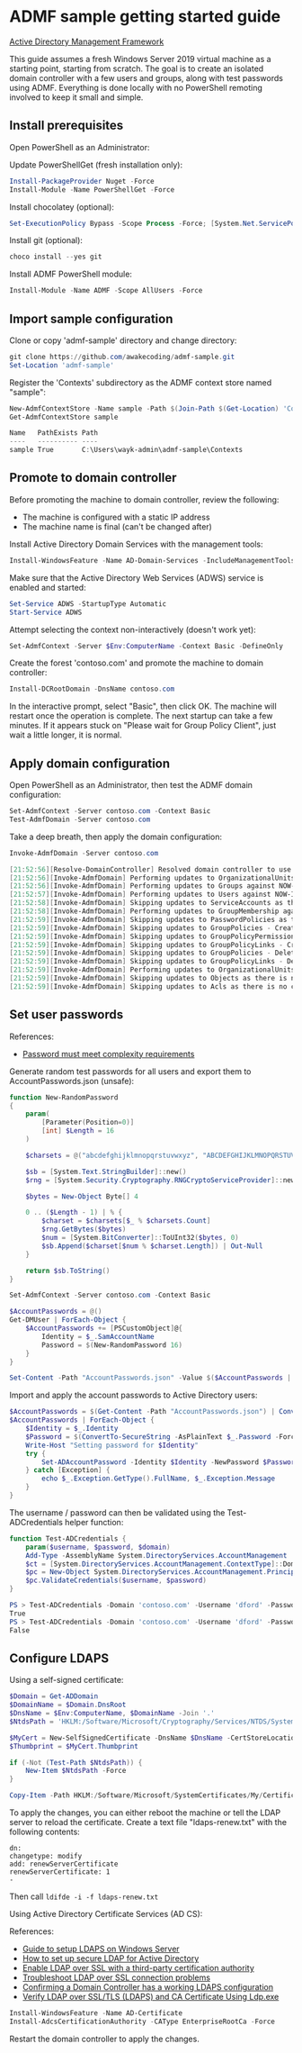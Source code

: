 
# ADMF sample getting started guide

[Active Directory Management Framework](https://admf.one/)

This guide assumes a fresh Windows Server 2019 virtual machine as a starting point, starting from scratch. The goal is to create an isolated domain controller with a few users and groups, along with test passwords using ADMF. Everything is done locally with no PowerShell remoting involved to keep it small and simple.

## Install prerequisites

Open PowerShell as an Administrator:

Update PowerShellGet (fresh installation only):

```powershell
Install-PackageProvider Nuget -Force
Install-Module -Name PowerShellGet -Force
```

Install chocolatey (optional):

```powershell
Set-ExecutionPolicy Bypass -Scope Process -Force; [System.Net.ServicePointManager]::SecurityProtocol = [System.Net.ServicePointManager]::SecurityProtocol -bor 3072; iex ((New-Object System.Net.WebClient).DownloadString('https://chocolatey.org/install.ps1'))
```

Install git (optional):

```powershell
choco install --yes git
```

Install ADMF PowerShell module:

```powershell
Install-Module -Name ADMF -Scope AllUsers -Force
```

## Import sample configuration

Clone or copy 'admf-sample' directory and change directory:

```powershell
git clone https://github.com/awakecoding/admf-sample.git
Set-Location 'admf-sample'
```

Register the 'Contexts' subdirectory as the ADMF context store named "sample":

```powershell
New-AdmfContextStore -Name sample -Path $(Join-Path $(Get-Location) 'Contexts') -Scope SystemDefault
Get-AdmfContextStore sample

Name   PathExists Path
----   ---------- ----
sample True       C:\Users\wayk-admin\admf-sample\Contexts
```

## Promote to domain controller

Before promoting the machine to domain controller, review the following:
 * The machine is configured with a static IP address
 * The machine name is final (can't be changed after)

Install Active Directory Domain Services with the management tools:

```powershell
Install-WindowsFeature -Name AD-Domain-Services -IncludeManagementTools
```

Make sure that the Active Directory Web Services (ADWS) service is enabled and started:

```powershell
Set-Service ADWS -StartupType Automatic
Start-Service ADWS
```

Attempt selecting the context non-interactively (doesn't work yet):

```powershell
Set-AdmfContext -Server $Env:ComputerName -Context Basic -DefineOnly
```

Create the forest 'contoso.com' and promote the machine to domain controller:

```powershell
Install-DCRootDomain -DnsName contoso.com
```

In the interactive prompt, select "Basic", then click OK. The machine will restart once the operation is complete. The next startup can take a few minutes. If it appears stuck on "Please wait for Group Policy Client", just wait a little longer, it is normal.

## Apply domain configuration

Open PowerShell as an Administrator, then test the ADMF domain configuration:

```powershell
Set-AdmfContext -Server contoso.com -Context Basic
Test-AdmfDomain -Server contoso.com
```

Take a deep breath, then apply the domain configuration:

```powershell
Invoke-AdmfDomain -Server contoso.com

[21:52:56][Resolve-DomainController] Resolved domain controller to use. Operating against NOW-IT-DC.contoso.com
[21:52:56][Invoke-AdmfDomain] Performing updates to OrganizationalUnits - Create & Modify against NOW-IT-DC.contoso.com
[21:52:56][Invoke-AdmfDomain] Performing updates to Groups against NOW-IT-DC.contoso.com
[21:52:57][Invoke-AdmfDomain] Performing updates to Users against NOW-IT-DC.contoso.com
[21:52:58][Invoke-AdmfDomain] Skipping updates to ServiceAccounts as there is no configuration data available
[21:52:58][Invoke-AdmfDomain] Performing updates to GroupMembership against NOW-IT-DC.contoso.com
[21:52:59][Invoke-AdmfDomain] Skipping updates to PasswordPolicies as there is no configuration data available
[21:52:59][Invoke-AdmfDomain] Skipping updates to GroupPolicies - Create & Modify as there is no configuration data available
[21:52:59][Invoke-AdmfDomain] Skipping updates to GroupPolicyPermissions as there is no configuration data available
[21:52:59][Invoke-AdmfDomain] Skipping updates to GroupPolicyLinks - Create, Update & Disable unwanted Links as there is no configuration data available
[21:52:59][Invoke-AdmfDomain] Skipping updates to GroupPolicies - Delete as there is no configuration data available
[21:52:59][Invoke-AdmfDomain] Skipping updates to GroupPolicyLinks - Delete unwanted Links as there is no configuration data available
[21:52:59][Invoke-AdmfDomain] Performing updates to OrganizationalUnits - Delete against NOW-IT-DC.contoso.com
[21:52:59][Invoke-AdmfDomain] Skipping updates to Objects as there is no configuration data available
[21:52:59][Invoke-AdmfDomain] Skipping updates to Acls as there is no configuration data available
```

## Set user passwords

References:
 * [Password must meet complexity requirements](https://docs.microsoft.com/en-us/windows/security/threat-protection/security-policy-settings/password-must-meet-complexity-requirements)

Generate random test passwords for all users and export them to AccountPasswords.json (unsafe):

```powershell
function New-RandomPassword
{
    param(
        [Parameter(Position=0)]
        [int] $Length = 16
    )

    $charsets = @("abcdefghijklmnopqrstuvwxyz", "ABCDEFGHIJKLMNOPQRSTUVWXYZ", "0123456789")

    $sb = [System.Text.StringBuilder]::new()
    $rng = [System.Security.Cryptography.RNGCryptoServiceProvider]::new()

    $bytes = New-Object Byte[] 4

    0 .. ($Length - 1) | % {
        $charset = $charsets[$_ % $charsets.Count]
        $rng.GetBytes($bytes)
        $num = [System.BitConverter]::ToUInt32($bytes, 0)
        $sb.Append($charset[$num % $charset.Length]) | Out-Null
    }

    return $sb.ToString()
}

Set-AdmfContext -Server contoso.com -Context Basic

$AccountPasswords = @()
Get-DMUser | ForEach-Object {
    $AccountPasswords += [PSCustomObject]@{
        Identity = $_.SamAccountName
        Password = $(New-RandomPassword 16)
    }
}

Set-Content -Path "AccountPasswords.json" -Value $($AccountPasswords | ConvertTo-Json) -Force
```

Import and apply the account passwords to Active Directory users:

```powershell
$AccountPasswords = $(Get-Content -Path "AccountPasswords.json") | ConvertFrom-Json
$AccountPasswords | ForEach-Object {
    $Identity = $_.Identity
    $Password = $(ConvertTo-SecureString -AsPlainText $_.Password -Force)
    Write-Host "Setting password for $Identity"
    try {
        Set-ADAccountPassword -Identity $Identity -NewPassword $Password -Reset
    } catch [Exception] {
        echo $_.Exception.GetType().FullName, $_.Exception.Message
    }
}
```

The username / password can then be validated using the Test-ADCredentials helper function:

```powershell
function Test-ADCredentials {
    param($username, $password, $domain)
    Add-Type -AssemblyName System.DirectoryServices.AccountManagement
    $ct = [System.DirectoryServices.AccountManagement.ContextType]::Domain
    $pc = New-Object System.DirectoryServices.AccountManagement.PrincipalContext($ct, $domain)
    $pc.ValidateCredentials($username, $password)
}
```

```powershell
PS > Test-ADCredentials -Domain 'contoso.com' -Username 'dford' -Password 'Password123!'
True
PS > Test-ADCredentials -Domain 'contoso.com' -Username 'dford' -Password 'Invalid123!'
False
```

## Configure LDAPS

Using a self-signed certificate:

```powershell
$Domain = Get-ADDomain
$DomainName = $Domain.DnsRoot
$DnsName = $Env:ComputerName, $DomainName -Join '.'
$NtdsPath = 'HKLM:/Software/Microsoft/Cryptography/Services/NTDS/SystemCertificates/My/Certificates'

$MyCert = New-SelfSignedCertificate -DnsName $DnsName -CertStoreLocation cert:/LocalMachine/My
$Thumbprint = $MyCert.Thumbprint

if (-Not (Test-Path $NtdsPath)) {
    New-Item $NtdsPath -Force
}

Copy-Item -Path HKLM:/Software/Microsoft/SystemCertificates/My/Certificates/$Thumbprint -Destination $NtdsPath
```

To apply the changes, you can either reboot the machine or tell the LDAP server to reload the certificate. Create a text file "ldaps-renew.txt" with the following contents:

```
dn:
changetype: modify
add: renewServerCertificate
renewServerCertificate: 1
-
```

Then call `ldifde -i -f ldaps-renew.txt`

Using Active Directory Certificate Services (AD CS):

References:
 * [Guide to setup LDAPS on Windows Server](https://www.miniorange.com/guide-to-setup-ldaps-on-windows-server)
 * [How to set up secure LDAP for Active Directory](https://astrix.co.uk/news/2020/1/31/how-to-set-up-secure-ldap-for-active-directory#ADCS)
 * [Enable LDAP over SSL with a third-party certification authority](https://docs.microsoft.com/en-us/troubleshoot/windows-server/identity/enable-ldap-over-ssl-3rd-certification-authority)
 * [Troubleshoot LDAP over SSL connection problems](https://docs.microsoft.com/en-us/troubleshoot/windows-server/identity/ldap-over-ssl-connection-issues)
 * [Confirming a Domain Controller has a working LDAPS configuration](https://osirium.com/how-to/confirm-a-domain-controller-has-ldaps-enabled)
 * [Verify LDAP over SSL/TLS (LDAPS) and CA Certificate Using Ldp.exe](https://www.cisco.com/c/en/us/support/docs/security/firesight-management-center/118761-technote-firesight-00.html)

```powershell
Install-WindowsFeature -Name AD-Certificate
Install-AdcsCertificationAuthority -CAType EnterpriseRootCa -Force
```

Restart the domain controller to apply the changes.
